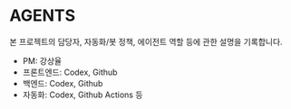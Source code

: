 # AGENTS

본 프로젝트의 담당자, 자동화/봇 정책, 에이전트 역할 등에 관한 설명을 기록합니다.


- PM: 강상율
- 프론트엔드: Codex, Github
- 백엔드: Codex, Github
- 자동화: Codex, Github Actions 등
